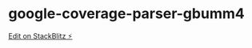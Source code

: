 # google-coverage-parser-gbumm4

[Edit on StackBlitz ⚡️](https://stackblitz.com/edit/google-coverage-parser-gbumm4)